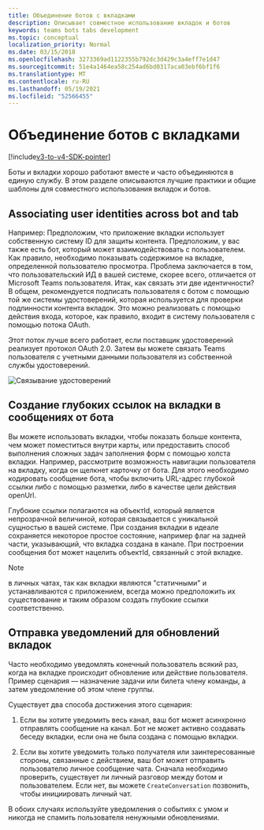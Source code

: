 ```yaml
---
title: Объединение ботов с вкладками
description: Описывает совместное использование вкладок и ботов
keywords: teams bots tabs development
ms.topic: conceptual
localization_priority: Normal
ms.date: 03/15/2018
ms.openlocfilehash: 3273369ad1122355b792dc3d429c3a4eff7e1d47
ms.sourcegitcommit: 51e4a1464ea58c254ad6bd0317aca03ebf6bf1f6
ms.translationtype: MT
ms.contentlocale: ru-RU
ms.lasthandoff: 05/19/2021
ms.locfileid: "52566455"
---
```

# <a name="combine-bots-with-tabs"></a>Объединение ботов с вкладками

[!include[v3-to-v4-SDK-pointer](~/includes/v3-to-v4-pointer-bots.md)]

Боты и вкладки хорошо работают вместе и часто объединяются в единую службу. В этом разделе описываются лучшие практики и общие шаблоны для совместного использования вкладок и ботов.

## <a name="associating-user-identities-across-bot-and-tab"></a>Associating user identities across bot and tab

Например: Предположим, что приложение вкладки использует собственную систему ID для защиты контента. Предположим, у вас также есть бот, который может взаимодействовать с пользователем. Как правило, необходимо показывать содержимое на вкладке, определенной пользователю просмотра. Проблема заключается в том, что пользовательский ИД в вашей системе, скорее всего, отличается от Microsoft Teams пользователя. Итак, как связать эти две идентичности?
В общем, рекомендуется подписать пользователя с ботом с помощью той же системы удостоверений, которая используется для проверки подлинности контента вкладок. Это можно реализовать с помощью действия входа, которое, как правило, входит в систему пользователя с помощью потока OAuth.

Этот поток лучше всего работает, если поставщик удостоверений реализует протокол OAuth 2.0. Затем вы можете связать Teams пользователя с учетными данными пользователя из собственной службы удостоверений.

   ![Связывание удостоверений](~/assets/images/bots/associating_contexts.png)

## <a name="constructing-deep-links-to-tabs-in-messages-from-your-bot"></a>Создание глубоких ссылок на вкладки в сообщениях от бота

Вы можете использовать вкладки, чтобы показать больше контента, чем может поместиться внутри карты, или предоставить способ выполнения сложных задач заполнения форм с помощью холста вкладки. Например, рассмотрите возможность навигации пользователя на вкладку, когда он щелкнет карточку от бота. Для этого необходимо кодировать сообщение бота, чтобы включить URL-адрес глубокой ссылки либо с помощью разметки, либо в качестве цели действия openUrl. [](~/concepts/build-and-test/deep-links.md)

Глубокие ссылки полагаются на объектId, который является непрозрачной величиной, которая связывается с уникальной сущностью в вашей системе. При создания вкладки в идеале сохраняется некоторое простое состояние, например флаг на задней части, указывающий, что вкладка создана в канале. При построении сообщения бот может нацелить объектId, связанный с этой вкладке.

> [!NOTE]
> в личных чатах, так как вкладки являются "статичными" и устанавливаются с приложением, всегда можно предположить их существование и таким образом создать глубокие ссылки соответственно.

## <a name="sending-notifications-for-tab-updates"></a>Отправка уведомлений для обновлений вкладок

Часто необходимо уведомлять конечный пользователь всякий раз, когда на вкладке происходит обновление или действие пользователя. Пример сценария — назначение задачи или билета члену команды, а затем уведомление об этом члене группы.

Существует два способа достижения этого сценария:

1. Если вы хотите уведомить весь канал, ваш бот может асинхронно отправлять сообщение на канал. Бот не может активно создавать беседу вкладки, если она не была создана с помощью вкладки.

2. Если вы хотите уведомить только получателя или заинтересованные стороны, связанные с действием, ваш бот может отправить пользователю личное сообщение чата. Сначала необходимо проверить, существует ли личный разговор между ботом и пользователем. Если нет, вы можете `CreateConversation` позвонить, чтобы инициировать личный чат.

В обоих случаях используйте уведомления о событиях с умом и никогда не спамить пользователя ненужными обновлениями.
